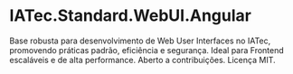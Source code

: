# IATec.Standard.WebUI.Angular
Base robusta para desenvolvimento de Web User Interfaces no IATec, promovendo práticas padrão, eficiência e segurança. Ideal para Frontend escaláveis e de alta performance. Aberto a contribuições. Licença MIT.
